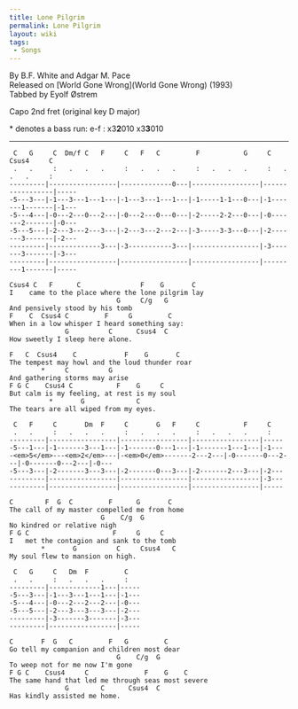 ```yaml
---
title: Lone Pilgrim
permalink: Lone Pilgrim
layout: wiki
tags:
 - Songs
---
```


By B.F. White and Adgar M. Pace  
Released on [World Gone Wrong](World Gone Wrong) (1993)  
Tabbed by Eyolf Østrem

Capo 2nd fret (original key D major)

\* denotes a bass run: e-f : x3<strong>2</strong>010
x3<strong>3</strong>010

* * * * *

     C   G     C  Dm/f C   F     C   F   C         F           G     C       Csus4     C
     .   .     :   .   .   .     :   .   .   .     :   .   .   .     :   .   .   .     :
    ---------|-----------------|-------------0---|-----------------|-----------------|-----
    -5---3---|-1---3---1---1---|-1---3---1---1---|-1-----1-1---0---|-1-------1-------|-1---
    -5---4---|-0---2---0---2---|-0---2---0---0---|-2-----2-2---0---|-0-------2-------|-0---
    -5---5---|-2---3---2---3---|-2---3---2---2---|-3-----3-3---0---|-2-------3-------|-2---
    ---------|-------------3---|-3-----------3---|-----------------|-3-------3-------|-3---
    ---------|-----------------|-----------------|-----------------|---------1-------|-----

    Csus4 C   F      C               F    G       C
    I    came to the place where the lone pilgrim lay
                               G     C/g   G
    And pensively stood by his tomb
    F    C  Csus4 C         F     G         C
    When in a low whisper I heard something say:
                  G          C      Csus4  C
    How sweetly I sleep here alone.

    F   C  Csus4    C            F    G       C
    The tempest may howl and the loud thunder roar
            *     C          G
    And gathering storms may arise
    F G C    Csus4 C           F    G     C
    But calm is my feeling, at rest is my soul
              *       G             C
    The tears are all wiped from my eyes.

     C   F     C       Dm  F     C       G   F     C           F     C
     .   .     :   .   .   .     :   .   .   .     :   .   .   .     :
    ---------|-----------------|-----------------|-----------------|-----
    -5---1---|-1-------3---1---|-1-------0---1---|-1-------1---1---|-1---
    -<em>5</em>---<em>2</em>---|-<em>0</em>-------2---2---|-0-------0---2---|-0-------0---2---|-0---
    -5---3---|-2-------3---3---|-2-------0---3---|-2-------2---3---|-2---
    ---------|-----------------|-----------------|-----------------|-3---
    ---------|-----------------|-----------------|-----------------|-----

    C        F  G  C         F      G       C
    The call of my master compelled me from home
                           G    C/g  G
    No kindred or relative nigh
    F G C                     F     G     C
    I   met the contagion and sank to the tomb
            *       G          C     Csus4   C
    My soul flew to mansion on high.

     C   G     C   Dm  F         C
     .   .     :   .   .   .     :
    ---------|-------------1---|-----
    -5---3---|-1---3---1---1---|-1---
    -5---4---|-0---2---2---2---|-0---
    -5---5---|-2---3---3---3---|-2---
    ---------|-3-------3-------|-3---
    ---------|-----------------|-----

    C       F  G   C         F   G         C
    Go tell my companion and children most dear
                               G    C/g  G
    To weep not for me now I'm gone
    F G C    Csus4     C              F    G    C
    The same hand that led me through seas most severe
                  G        C      Csus4  C
    Has kindly assisted me home.

